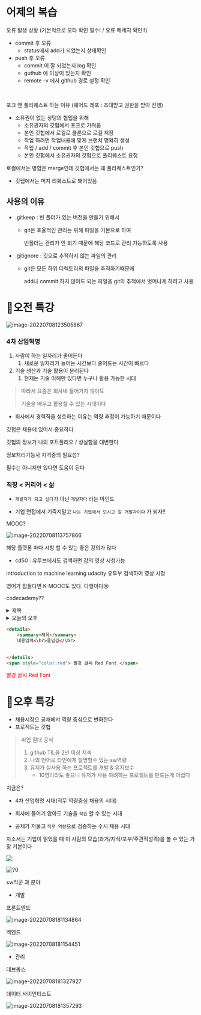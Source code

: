 # 어제의 복습

오류 발생 상황 (기본적으로 오타 확인 필수! / 오류 메세지 확인!!)



- commit 후 오류
  - status에서 add가 되었는지 상태확인
- push 후 오류
  - commit 이 잘 되었는지 log 확인
  - guthub 에 이상이 있는지 확인
  - remote -v 에서 github 경로 설정 확인

​	

포크 앤 풀리퀘스트 하는 이유 (쉐어드 레포 : 초대받고 권한을 받아 진행)

- 소유권이 없는 상탱의 협업을 위해
  - 소유권자의 깃헙에서 포크로 가져옴
  - 본인 깃헙에서 로컬로 클론으로 로컬 저장
  - 작업 하려면 작업내용에 맞게 브랜치 명확히 생성
  - 작업 / add / commit 후 본인 깃헙으로 push
  - 본인 깃헙에서 소유권자의 깃헙으로 풀리퀘스트 요청



로컬에서는 병합은 merge인데 깃헙에서는 왜 풀리퀘스트인가?

- 깃랩에서는 머지 리퀘스트로 돼어있음

## 사용의 이유

- .gitkeep : 빈 폴더가 있는 버전을 만들기 위해서
  - git은 효율적인 관리는 위해 파일을 기본으로 하여

    빈폴더는 관리가 안 되기 때문에 해당 코드로 관리 가능하도록 사용
  
- .gitignore : 깃으로 추적하지 않는 파일의 관리
  
  - git은 모든 하위 디렉토리의 파일을 추적하기때문에
  
    add나 commit 하지 않아도 되는 파일을 git의 추적에서 벗어나게 하려고 사용
  





# 🚩오전 특강

![image-20220708123505867](0708_memo.assets/image-20220708123505867.png)



### 4차 산업혁명

1. 사람이 하는 일자리가 줄어든다
   1. 새로운 일자리가 늘어는 시간보다 줄어드는 시간이 빠르다
2. 기술 생산과 기술 활용이 분리된다
   1. 현재는 기술 이해만 있다면 누구나 활용 가능한 시대

> 따라서 요즘은 회사네 들어가지 않아도
>
> 기술을 배우고 활용할 수 있는 시대이다



- 회사에서 경력직을 성호하는 이유는 역량 추정이 가능하기 때문이다



깃헙은 채용에 있어서 중요하다

깃헙의 정보가 나의 포트폴리오 / 성실함을 대변한다



정보처리기능사 자격증의 필요성?

필수는 아니지만 있다면 도움이 된다



### 직장 < 커리어 < 삶

- `개발자가 되고 싶다`가 아닌 `개발자다` 라는 마인드

- 기업 면접에서 기죽지말고 `나는 기업에서 모시고 갈 개발자이다` 가 되자!!



MOOC?

![image-20220708113757866](0708_memo.assets/image-20220708113757866.png)

해당 플랫폼 마다 시청 할 수 있는 좋은 강의가 많다

- cd50 : 유투브에서도 검색하면 강의 영상 시청가능



introduction to machine learning udacity 유투부 검색하여 영상 시청

영어가 힘들다면 K-MOOC도 있다. 다행이다😢



codecademy??



<details> 
    <summary>제목</summary> 
    이런거말하는건가?</details>

<details>

<summary>오늘의 오후</summary>

# 여기에 입력하면 접으면 안 보이고<br>

1. 열면 보이는 신기한 html코드<br> 줄 넘기려면<\br>도 입력해야하네

</details>

```html
<details>
    <summary>제목</summary>
    내용입력<\br>줄넘김</\br>
    
    
</details>
<span style="color:red"> 빨강 글씨 Red Font </span>
```

<span style="color:red"> 빨강 글씨 Red Font </span>





# 🚩오후 특강



- 채용시장으 공채에서 역량 중심으로 변화한다
- 프로젝트는 깃헙



> 취업 절대 공식
>
> 1. github TIL을 2년 이상 지속
> 2. 나의 언어로 타인에게 설명할수 있는 sw역량
> 3. 유저가 실사용 하는 프로젝트를 개발 & 유지보수
>    - 10명이라도 좋으니 유저가 사용 하려하는 프로젤트를 만드는게 어렵다



지금은?

- 4차 산업혁명 시대(직무 역량중심 채용의 시대)

- 회사에 들어기 않아도 기술을 `학습` 할 수 있는 시대 
- 공채가 저물고 `직무 역량`으로 검증하는 수시 채용 시대



자소서는 기업이 읽었을 때 이 사람의 모습(과거/지식/포부/주관적성격)을 볼 수 있는 가장 기본이다



![](0708_memo.assets/image-20220708134541150.png)

![?0](0708_memo.assets/image-20220708134710670.png)





sw직군 과 분야

- 개발

프론트엔드

![image-20220708181134864](0708_memo.assets/image-20220708181134864.png)

백엔드

![image-20220708181154451](0708_memo.assets/image-20220708181154451.png)

- 관리

데브옵스

![image-20220708181327927](0708_memo.assets/image-20220708181327927.png)

데이터 사이언티스트

![image-20220708181357293](0708_memo.assets/image-20220708181357293.png)

